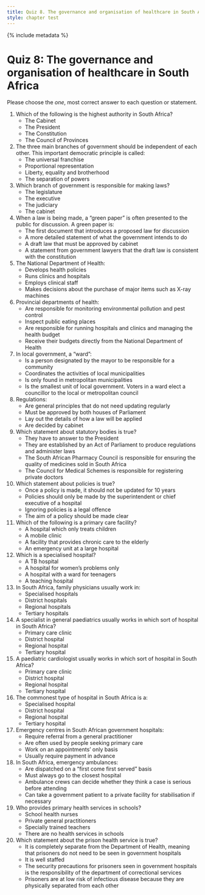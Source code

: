 ```yaml
---
title: Quiz 8. The governance and organisation of healthcare in South Africa
style: chapter test
---
```


{% include metadata %}

# Quiz 8: The governance and organisation of healthcare in South Africa

Please choose the *one*, most correct answer to each question or statement.

1.  Which of the following is the highest authority in South Africa?
	- 	The Cabinet
	- 	The President
	+	The Constitution
	- 	The Council of Provinces
2. The three main branches of government should be independent of each other. This important democratic principle is called:
	- 	The universal franchise
	- 	Proportional representation
	- 	Liberty, equality and brotherhood
	+	The separation of powers
3. Which branch of government is responsible for making laws?
	+	The legislature
	- 	The executive
	- 	The judiciary
	- 	The cabinet
4. When a law is being made, a “green paper” is often presented to the public for discussion. A green paper is:
	+	The first document that introduces a proposed law for discussion
	- 	A more detailed statement of what the government intends to do
	- 	A draft law that must be approved by cabinet
	- 	A statement from government lawyers that the draft law is consistent with the constitution
5. The National Department of Health:
	+	Develops health policies
	- 	Runs clinics and hospitals
	- 	Employs clinical staff
	- 	Makes decisions about the purchase of major items such as X-ray machines
6. Provincial departments of health:
	- 	Are responsible for monitoring environmental pollution and pest control
	- 	Inspect public eating places
	+	Are responsible for running hospitals and clinics and managing the health budget
	- 	Receive their budgets directly from the National Department of Health
7. In local government, a “ward”:
	- 	Is a person designated by the mayor to be responsible for a community
	- 	Coordinates the activities of local municipalities
	- 	Is only found in metropolitan municipalities
	+	Is the smallest unit of local government. Voters in a ward elect a councillor to the local or metropolitan council
8. Regulations:
	- 	Are general principles that do not need updating regularly
	- 	Must be approved by both houses of Parliament
	+	Lay out the details of how a law will be applied
	- 	Are decided by cabinet
9. Which statement about statutory bodies is true?
	- 	They have to answer to the President
	+	They are established by an Act of Parliament to produce regulations and administer laws
	- 	The South African Pharmacy Council is responsible for ensuring the quality of medicines sold in South Africa
	- 	The Council for Medical Schemes is responsible for registering private doctors
10. Which statement about policies is true?
	- 	Once a policy is made, it should not be updated for 10 years
	- 	Policies should only be made by the superintendent or chief executive of a hospital
	- 	Ignoring policies is a legal offence
	+	The aim of a policy should be made clear
11. Which of the following is a primary care facility?
	- 	A hospital which only treats children
	+	A mobile clinic
	- 	A facility that provides chronic care to the elderly
	- 	An emergency unit at a large hospital
12. Which is a specialised hospital?
	+	A TB hospital
	- 	A hospital for women’s problems only
	- 	A hospital with a ward for teenagers
	- 	A teaching hospital
13. In South Africa, family physicians usually work in:
	- 	Specialised hospitals
	+	District hospitals
	- 	Regional hospitals
	- 	Tertiary hospitals
14. A specialist in general paediatrics usually works in which sort of hospital in South Africa?
	-	Primary care clinic
	- 	District hospital
	+	Regional hospital
	- 	Tertiary hospital
15. A paediatric cardiologist usually works in which sort of hospital in South Africa?
	- 	Primary care clinic
	- 	District hospital
	- 	Regional hospital
	+	Tertiary hospital
16. The commonest type of hospital in South Africa is a:
	- 	Specialised hospital
	+	District hospital
	- 	Regional hospital
	- 	Tertiary hospital
17. Emergency centres in South African government hospitals:
	- 	Require referral from a general practitioner
	+	Are often used by people seeking primary care
	- 	Work on an appointments’ only basis
	- 	Usually require payment in advance
18. In South Africa, emergency ambulances:
	- 	Are dispatched on a “first come first served” basis
	- 	Must always go to the closest hospital
	- 	Ambulance crews can decide whether they think a case is serious before attending
	+	Can take a government patient to a private facility for stabilisation if necessary
19. Who provides primary health services in schools?
	+	 School health nurses
	- 	Private general practitioners
	-  	Specially trained teachers 
	- 	There are no health services in schools
20. Which statement about the prison health service is true?
	- 	It is completely separate from the Department of Health, meaning that prisoners do not need to be seen in government hospitals
	- 	It is well staffed
	+	The security precautions for prisoners seen in government hospitals is the responsibility of the department of correctional services
	- 	Prisoners are at low risk of infectious disease because they are physically separated from each other